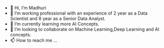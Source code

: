 - 👋 Hi, I’m Madhuri
- 👀 I’m working professional with an experience of 2 year as a Data Scientist and 8 year as a Senior Data Analyst.
- 🌱 I’m currently learning more AI Concepts.
- 💞️ I’m looking to collaborate on Machine Learning,Deep Learning and AI concepts.
- 📫 How to reach me ...

<!---
Chimtoo/Chimtoo is a ✨ special ✨ repository because its `README.md` (this file) appears on your GitHub profile.
You can click the Preview link to take a look at your changes.
--->
